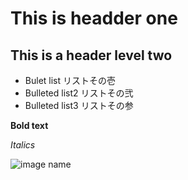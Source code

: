 # This is headder one

## This is a header level two

* Bulet list リストその壱
* Bulleted list2 リストその弐
* Bulleted list3 リストその参

__Bold text__

_Italics_

![image name](https://www.google.co.jp/logos/doodles/2013/selma-lagerlofs-155th-birthday-5805043437535232-hp.jpg)
